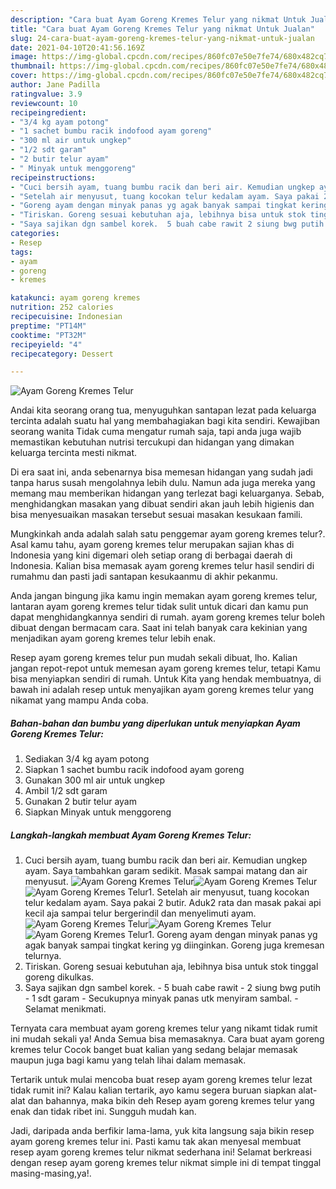 ```yaml
---
description: "Cara buat Ayam Goreng Kremes Telur yang nikmat Untuk Jualan"
title: "Cara buat Ayam Goreng Kremes Telur yang nikmat Untuk Jualan"
slug: 24-cara-buat-ayam-goreng-kremes-telur-yang-nikmat-untuk-jualan
date: 2021-04-10T20:41:56.169Z
image: https://img-global.cpcdn.com/recipes/860fc07e50e7fe74/680x482cq70/ayam-goreng-kremes-telur-foto-resep-utama.jpg
thumbnail: https://img-global.cpcdn.com/recipes/860fc07e50e7fe74/680x482cq70/ayam-goreng-kremes-telur-foto-resep-utama.jpg
cover: https://img-global.cpcdn.com/recipes/860fc07e50e7fe74/680x482cq70/ayam-goreng-kremes-telur-foto-resep-utama.jpg
author: Jane Padilla
ratingvalue: 3.9
reviewcount: 10
recipeingredient:
- "3/4 kg ayam potong"
- "1 sachet bumbu racik indofood ayam goreng"
- "300 ml air untuk ungkep"
- "1/2 sdt garam"
- "2 butir telur ayam"
- " Minyak untuk menggoreng"
recipeinstructions:
- "Cuci bersih ayam, tuang bumbu racik dan beri air. Kemudian ungkep ayam. Saya tambahkan garam sedikit. Masak sampai matang dan air menyusut."
- "Setelah air menyusut, tuang kocokan telur kedalam ayam. Saya pakai 2 butir. Aduk2 rata dan masak pakai api kecil aja sampai telur bergerindil dan menyelimuti ayam."
- "Goreng ayam dengan minyak panas yg agak banyak sampai tingkat kering yg diinginkan. Goreng juga kremesan telurnya."
- "Tiriskan. Goreng sesuai kebutuhan aja, lebihnya bisa untuk stok tinggal goreng dikulkas."
- "Saya sajikan dgn sambel korek.  5 buah cabe rawit 2 siung bwg putih 1 sdt garam Secukupnya minyak panas utk menyiram sambal.  Selamat menikmati."
categories:
- Resep
tags:
- ayam
- goreng
- kremes

katakunci: ayam goreng kremes 
nutrition: 252 calories
recipecuisine: Indonesian
preptime: "PT14M"
cooktime: "PT32M"
recipeyield: "4"
recipecategory: Dessert

---
```



![Ayam Goreng Kremes Telur](https://img-global.cpcdn.com/recipes/860fc07e50e7fe74/680x482cq70/ayam-goreng-kremes-telur-foto-resep-utama.jpg)

Andai kita seorang orang tua, menyuguhkan santapan lezat pada keluarga tercinta adalah suatu hal yang membahagiakan bagi kita sendiri. Kewajiban seorang  wanita Tidak cuma mengatur rumah saja, tapi anda juga wajib memastikan kebutuhan nutrisi tercukupi dan hidangan yang dimakan keluarga tercinta mesti nikmat.

Di era  saat ini, anda sebenarnya bisa memesan hidangan yang sudah jadi tanpa harus susah mengolahnya lebih dulu. Namun ada juga mereka yang memang mau memberikan hidangan yang terlezat bagi keluarganya. Sebab, menghidangkan masakan yang dibuat sendiri akan jauh lebih higienis dan bisa menyesuaikan masakan tersebut sesuai masakan kesukaan famili. 



Mungkinkah anda adalah salah satu penggemar ayam goreng kremes telur?. Asal kamu tahu, ayam goreng kremes telur merupakan sajian khas di Indonesia yang kini digemari oleh setiap orang di berbagai daerah di Indonesia. Kalian bisa memasak ayam goreng kremes telur hasil sendiri di rumahmu dan pasti jadi santapan kesukaanmu di akhir pekanmu.

Anda jangan bingung jika kamu ingin memakan ayam goreng kremes telur, lantaran ayam goreng kremes telur tidak sulit untuk dicari dan kamu pun dapat menghidangkannya sendiri di rumah. ayam goreng kremes telur boleh dibuat dengan bermacam cara. Saat ini telah banyak cara kekinian yang menjadikan ayam goreng kremes telur lebih enak.

Resep ayam goreng kremes telur pun mudah sekali dibuat, lho. Kalian jangan repot-repot untuk memesan ayam goreng kremes telur, tetapi Kamu bisa menyiapkan sendiri di rumah. Untuk Kita yang hendak membuatnya, di bawah ini adalah resep untuk menyajikan ayam goreng kremes telur yang nikamat yang mampu Anda coba.

<!--inarticleads1-->

##### Bahan-bahan dan bumbu yang diperlukan untuk menyiapkan Ayam Goreng Kremes Telur:

1. Sediakan 3/4 kg ayam potong
1. Siapkan 1 sachet bumbu racik indofood ayam goreng
1. Gunakan 300 ml air untuk ungkep
1. Ambil 1/2 sdt garam
1. Gunakan 2 butir telur ayam
1. Siapkan  Minyak untuk menggoreng




<!--inarticleads2-->

##### Langkah-langkah membuat Ayam Goreng Kremes Telur:

1. Cuci bersih ayam, tuang bumbu racik dan beri air. Kemudian ungkep ayam. Saya tambahkan garam sedikit. Masak sampai matang dan air menyusut.
<img src="https://img-global.cpcdn.com/steps/e68af6a404215f7f/160x128cq70/ayam-goreng-kremes-telur-langkah-memasak-1-foto.jpg" alt="Ayam Goreng Kremes Telur"><img src="https://img-global.cpcdn.com/steps/18ace4adc789508f/160x128cq70/ayam-goreng-kremes-telur-langkah-memasak-1-foto.jpg" alt="Ayam Goreng Kremes Telur"><img src="https://img-global.cpcdn.com/steps/999a5b28d27f36ec/160x128cq70/ayam-goreng-kremes-telur-langkah-memasak-1-foto.jpg" alt="Ayam Goreng Kremes Telur">1. Setelah air menyusut, tuang kocokan telur kedalam ayam. Saya pakai 2 butir. Aduk2 rata dan masak pakai api kecil aja sampai telur bergerindil dan menyelimuti ayam.
<img src="https://img-global.cpcdn.com/steps/75f20d47f591d89c/160x128cq70/ayam-goreng-kremes-telur-langkah-memasak-2-foto.jpg" alt="Ayam Goreng Kremes Telur"><img src="https://img-global.cpcdn.com/steps/af88ed7640f0acc7/160x128cq70/ayam-goreng-kremes-telur-langkah-memasak-2-foto.jpg" alt="Ayam Goreng Kremes Telur"><img src="https://img-global.cpcdn.com/steps/19658f592539b23e/160x128cq70/ayam-goreng-kremes-telur-langkah-memasak-2-foto.jpg" alt="Ayam Goreng Kremes Telur">1. Goreng ayam dengan minyak panas yg agak banyak sampai tingkat kering yg diinginkan. Goreng juga kremesan telurnya.
1. Tiriskan. Goreng sesuai kebutuhan aja, lebihnya bisa untuk stok tinggal goreng dikulkas.
1. Saya sajikan dgn sambel korek.  - 5 buah cabe rawit - 2 siung bwg putih - 1 sdt garam - Secukupnya minyak panas utk menyiram sambal.  - Selamat menikmati.




Ternyata cara membuat ayam goreng kremes telur yang nikamt tidak rumit ini mudah sekali ya! Anda Semua bisa memasaknya. Cara buat ayam goreng kremes telur Cocok banget buat kalian yang sedang belajar memasak maupun juga bagi kamu yang telah lihai dalam memasak.

Tertarik untuk mulai mencoba buat resep ayam goreng kremes telur lezat tidak rumit ini? Kalau kalian tertarik, ayo kamu segera buruan siapkan alat-alat dan bahannya, maka bikin deh Resep ayam goreng kremes telur yang enak dan tidak ribet ini. Sungguh mudah kan. 

Jadi, daripada anda berfikir lama-lama, yuk kita langsung saja bikin resep ayam goreng kremes telur ini. Pasti kamu tak akan menyesal membuat resep ayam goreng kremes telur nikmat sederhana ini! Selamat berkreasi dengan resep ayam goreng kremes telur nikmat simple ini di tempat tinggal masing-masing,ya!.

